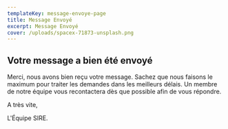 ```yaml
---
templateKey: message-envoye-page
title: Message Envoyé
excerpt: Message Envoyé
cover: /uploads/spacex-71873-unsplash.png
---
```

## Votre message a bien été envoyé

Merci, nous avons bien reçu votre message. Sachez que nous faisons le maximum pour traiter les demandes dans les meilleurs délais. Un membre de notre équipe vous recontactera dès que possible afin de vous répondre.

A très vite,

L'Équipe SIRE.

